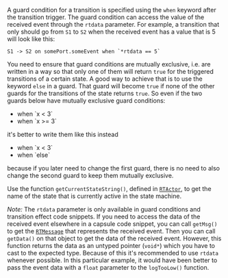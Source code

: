 A guard condition for a transition is specified using the `when` keyword after the transition trigger. The guard condition can access the value of the received event through the `rtdata` parameter. For example, a transition that only should go from `S1` to `S2` when the received event has a value that is 5 will look like this:

```art
S1 -> S2 on somePort.someEvent when `*rtdata == 5`
```

You need to ensure that guard conditions are mutually exclusive, i.e. are written in a way so that only one of them will return `true` for the triggered transitions of a certain state. A good way to achieve that is to use the keyword `else` in a guard. That guard will become `true` if none of the other guards for the transitions of the state returns `true`. So even if the two guards below have mutually exclusive guard conditions:

* when \`x < 3\`
* when \`x >= 3\`

it's better to write them like this instead

* when \`x < 3\`
* when \`else\`

because if you later need to change the first guard, there is no need to also change the second guard to keep them mutually exclusive.

Use the function `getCurrentStateString()`, defined in [`RTActor`](https://secure-dev-ops.github.io/code-realtime/targetrts-api/class_r_t_actor.html), to get the name of the state that is currently active in the state machine.

_Note:_ The `rtdata` parameter is only available in guard conditions and transition effect code snippets. If you need to access the data of the received event elsewhere in a capsule code snippet, you can call `getMsg()` to get the [`RTMessage`](https://secure-dev-ops.github.io/code-realtime/targetrts-api/class_r_t_actor.html) that represents the received event. Then you can call `getData()` on that object to get the data of the received event. However, this function returns the data as an untyped pointer (`void*`) which you have to cast to the expected type. Because of this it's recommended to use `rtdata` whenever possible. In this particular example, it would have been better to pass the event data with a `float` parameter to the `logTooLow()` function.